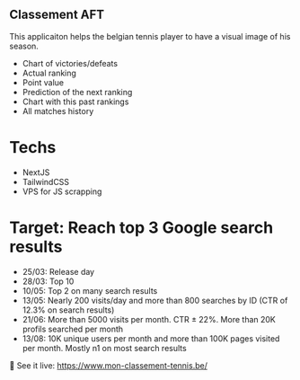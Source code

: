 ## Classement AFT

This applicaiton helps the belgian tennis player to have a visual image of his season.

- Chart of victories/defeats
- Actual ranking
- Point value
- Prediction of the next ranking
- Chart with this past rankings
- All matches history


# Techs
- NextJS
- TailwindCSS
- VPS for JS scrapping
  
# Target: Reach top 3 Google search results
  - 25/03: Release day
  - 28/03: Top 10
  - 10/05: Top 2 on many search results
  - 13/05: Nearly 200 visits/day and more than 800 searches by ID (CTR of 12.3% on search results)
  - 21/06: More than 5000 visits per month. CTR ± 22%. More than 20K profils searched per month
  - 13/08: 10K unique users per month and more than 100K pages visited per month. Mostly n1 on most search results

🎾 See it live: https://www.mon-classement-tennis.be/
